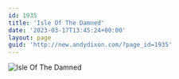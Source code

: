 ```yaml
---
id: 1935
title: 'Isle Of The Damned'
date: '2023-03-17T13:45:24+00:00'
layout: page
guid: 'http://new.andydixon.com/?page_id=1935'
---
```


![Isle Of The Damned](https://i0.wp.com/assets.g8x2.ldn.idrivee2-23.com/posters/Isle%20Of%20The%20Damned%2001.jpg?w=1200&ssl=1 "Isle Of The Damned")